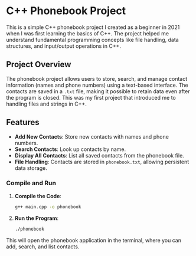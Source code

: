 # C++ Phonebook Project

This is a simple C++ phonebook project I created as a beginner in 2021 when I was first learning the basics of C++. The project helped me understand fundamental programming concepts like file handling, data structures, and input/output operations in C++.

## Project Overview

The phonebook project allows users to store, search, and manage contact information (names and phone numbers) using a text-based interface. The contacts are saved in a `.txt` file, making it possible to retain data even after the program is closed. This was my first project that introduced me to handling files and strings in C++.

## Features

- **Add New Contacts**: Store new contacts with names and phone numbers.
- **Search Contacts**: Look up contacts by name.
- **Display All Contacts**: List all saved contacts from the phonebook file.
- **File Handling**: Contacts are stored in `phonebook.txt`, allowing persistent data storage.


### Compile and Run

1. **Compile the Code**:
    ```bash
    g++ main.cpp -o phonebook
    ```

2. **Run the Program**:
    ```bash
    ./phonebook
    ```

This will open the phonebook application in the terminal, where you can add, search, and list contacts.


